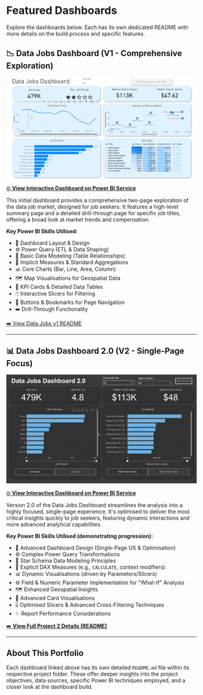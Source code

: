 # Featured Dashboards

Explore the dashboards below. Each has its own dedicated README with more details on the build process and specific features.

## 📉 Data Jobs Dashboard (V1 - Comprehensive Exploration)

[![Data Jobs Dashboard GIF](Resources/images/Project1_Dashboard_Overview.gif)](./Project1/README.md)

[🌐 **View Interactive Dashboard on Power BI Service**](https://lukeb.co/powerbi-project1)

This initial dashboard provides a comprehensive two-page exploration of the data job market, designed for job seekers. It features a high-level summary page and a detailed drill-through page for specific job titles, offering a broad look at market trends and compensation.

**Key Power BI Skills Utilised:**
* 🎨 Dashboard Layout & Design
* ⚙️ Power Query (ETL & Data Shaping)
* 🔗 Basic Data Modeling (Table Relationships)
* 🧮 Implicit Measures & Standard Aggregations
* 📊 Core Charts (Bar, Line, Area, Column)
* 🗺️ Map Visualisations for Geospatial Data
* 🔢 KPI Cards & Detailed Data Tables
* 🖱️ Interactive Slicers for Filtering
* 🔘 Buttons & Bookmarks for Page Navigation
* ➡️ Drill-Through Functionality

[➡️ View Data Jobs v1 README](./Data_Jobs_v1/README.md)

---

## 📊 Data Jobs Dashboard 2.0 (V2 - Single-Page Focus)

[![Data Jobs Dashboard 2.0 GIF](Resources/images/Project2_Dashboard_Overview.gif)](./Project2/README.md)

[🌐 **View Interactive Dashboard on Power BI Service**](https://lukeb.co/powerbi-project2)

Version 2.0 of the Data Jobs Dashboard streamlines the analysis into a highly focused, single-page experience. It's optimised to deliver the most critical insights quickly to job seekers, featuring dynamic interactions and more advanced analytical capabilities.

**Key Power BI Skills Utilised (demonstrating progression):**
* 🎨 Advanced Dashboard Design (Single-Page UX & Optimisation)
* ⚙️ Complex Power Query Transformations
* 🔗 Star Schema Data Modeling Principles
* 🧮 Explicit DAX Measures (e.g., `CALCULATE`, context modifiers)
* 📊 Dynamic Visualisations (driven by Parameters/Slicers)
* ⚙️ Field & Numeric Parameter Implementation for "What-If" Analysis
* 🗺️ Enhanced Geospatial Insights
* 🔢 Advanced Card Visualisations
* 🎚️ Optimised Slicers & Advanced Cross-Filtering Techniques
* ✨ Report Performance Considerations

[➡️ **View Full Project 2 Details (README)**](./Project2/README.md)

---

## About This Portfolio

Each dashboard linked above has its own detailed `README.md` file within its respective project folder. These offer deeper insights into the project objectives, data sources, specific Power BI techniques employed, and a closer look at the dashboard build.

